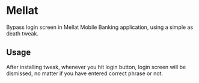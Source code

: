 # Mellat

Bypass login screen in Mellat Mobile Banking application, using a simple as death tweak.

## Usage

After installing tweak, whenever you hit login button, login screen will be dismissed, no matter if you have entered correct phrase or not.
